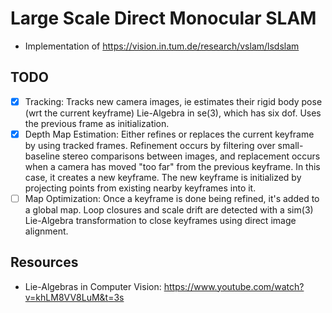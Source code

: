 # Large Scale Direct Monocular SLAM
- Implementation of https://vision.in.tum.de/research/vslam/lsdslam

## TODO
- [X] Tracking: Tracks new camera images, ie estimates their rigid body pose (wrt the current keyframe) Lie-Algebra in se(3), which has six dof. Uses the previous frame as initialization.
- [X] Depth Map Estimation: Either refines or replaces the current keyframe by using tracked frames. Refinement occurs by filtering over small-baseline stereo comparisons between images, and replacement occurs when a camera has moved "too far" from the previous keyframe. In this case, it creates a new keyframe. The new keyframe is initialized by projecting points from existing nearby keyframes into it.
- [ ] Map Optimization: Once a keyframe is done being refined, it's added to a global map. Loop closures and scale drift are detected with a sim(3) Lie-Algebra transformation to close keyframes using direct image alignment.

## Resources
- Lie-Algebras in Computer Vision: https://www.youtube.com/watch?v=khLM8VV8LuM&t=3s


